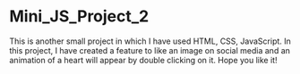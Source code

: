 # Mini_JS_Project_2
This is another small project in which I have used HTML, CSS, JavaScript. In this project, I have created a feature to like an image on social media and an animation of a heart will appear by double clicking on it. Hope you like it!
